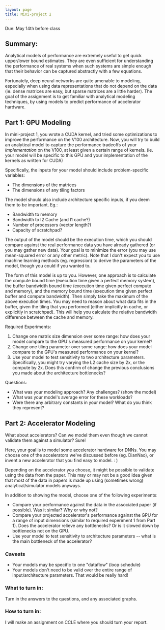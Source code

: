 ```yaml
---
layout: page
title: Mini-project 2
---
```


Due: May 14th before class

## Summary: 

Analytical models of performance are extremely useful to get quick upper/lower
bound estimates.  They are even sufficient for understanding the performance of
real systems when such systems are simple enough that their behavior can be captured
abstractly with a few equations. 

Fortunately, deep neural networks are quite amenable to modeling, especially when
using data representations that do not depend on the data (ie. dense
matrices are easy, but sparse matrices are a little harder). The goal of the assignment 
is to get familiar with analytical modeling techniques, by using models to predict
performance of accelerator hardware.

## Part 1: GPU Modeling

In mini-project 1, you wrote a CUDA kernel, and tried some optimizations to improve the
performance on the V100 architecture.  Now, you will try to build an analytical model to 
capture the performance tradeoffs of *your implementation* on the V100, 
at least given a certain range of kernels.  (ie. your model will be specific to this GPU and
your implementation of the kernels as written for CUDA)

Specifically, the inputs for your model should include problem-specific variables:
* The dimensions of the matrices
* The dimensions of any tiling factors

The model should also include architecture specific inputs, if you deem them to be important.  Eg.:
* Bandwidth to memory
* Bandwidth to l2 Cache (and l1 cache?)
* Number of processors (vector length?)
* Capacity of scratchpad?

The output of the model should be the execution time, which you should compare against the real performance data you have already gathered (or you may gather new data).  Your goal is to minimize the error (you may use mean-squared error or any other metric).  Note that I don't expect you to use machine learning methods (eg. regression) to derive the parameters of the model, though you could if you wanted to.

The form of this model is up to you.  However, one approach is to calculate the
compute bound time (execution time given a perfect memory system), the buffer
bandwidth bound time (execution time given perfect compute and memory), and the
memory bound time (execution time given perfect buffer and compute bandwidth).
Then simply take the maximum of the above execution times.  You may need to
reason about what data fits in the buffer, given the tiling that you performed
(either implicitly in cache, or explicitly in scratchpad).  This will help you calculate the
relative bandwidth difference between the cache and memory.

Required Experiments:
1. Change one matrix size dimension over some range: how does your model compare to the GPU's measured performance on your kernel?
2. Change one tiling parameter over some range: how does your model compare to the GPU's measured performance on your kernel?
3. Use your model to test sensitivity to two architecture parameters.
   Specifically, you might try varying the L2 cache size by 2x, or the compute
by 2x.  Does this confirm of change the previous conclusions you made about the
architecture bottlenecks?

Questions:
* What was your modeling approach?  Any challenges?  (show the model)
* What was your model's average error for these workloads?
* Were there any arbitrary constants in your model?  What do you think they represent?

## Part 2: Accelerator Modeling

What about accelerators?  Can we model them even though we cannot validate them against a simulator?  Sure!

Here, your goal is to model some accelerator hardware for DNNs.  You may choose
one of the accelerators we've discussed before (eg. DianNao), or invent a new
accelerator that you find easy to model. : )

Depending on the accelerator you choose, it might be possible to validate using the
data from the paper.  This may or may not be a good idea given that most of the data
in papers is made up using (sometimes wrong) analytical/simulator models anyways.  

In addition to showing the model, choose one of the following experiments:
* Compare your performance against the data in the associated paper (if possible).  Was it similar?  Why or why not?
* Compare your projected accelerator's performance against the GPU for a range of input dimensions (similar to required experiment 1 from Part 1).  Does the accelerator relieve any bottlenecks? Or is it slowed down by bottlenecks not on the GPU.
* Use your model to test sensitivity to architecture parameters -- what is the main bottleneck of the accelerator?

### Caveats
* Your models may be specific to one "dataflow" (loop schedule)
* Your models don't need to be valid over the entire range of input/architecture parameters. That would be really hard!

### What to turn in: 
Turn in the answers to the questions, and any associated graphs.

### How to turn in:
I will make an assignment on CCLE where you should turn your report. 

 
